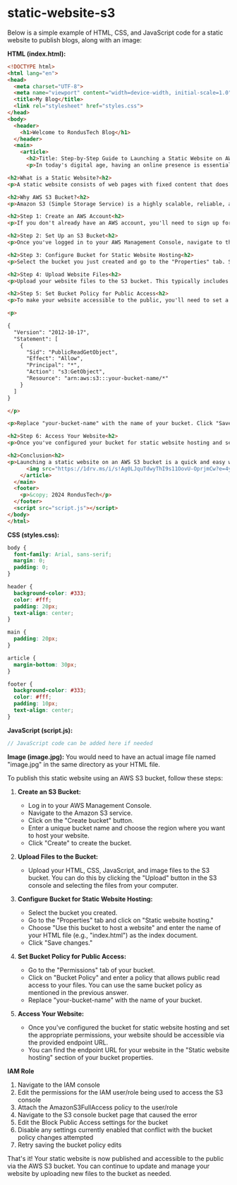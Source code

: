 # static-website-s3

Below is a simple example of HTML, CSS, and JavaScript code for a static website to publish blogs, along with an image:

**HTML (index.html):**
```html
<!DOCTYPE html>
<html lang="en">
<head>
  <meta charset="UTF-8">
  <meta name="viewport" content="width=device-width, initial-scale=1.0">
  <title>My Blog</title>
  <link rel="stylesheet" href="styles.css">
</head>
<body>
  <header>
    <h1>Welcome to RondusTech Blog</h1>
  </header>
  <main>
    <article>
      <h2>Title: Step-by-Step Guide to Launching a Static Website on AWS S3 Bucket</h2>
      <p>In today's digital age, having an online presence is essential for individuals and businesses alike. Whether you're showcasing your portfolio, promoting your business, or sharing your thoughts through a blog, launching a website is the first step towards reaching a global audience. In this blog post, we'll walk you through the process of launching a static website on an AWS S3 bucket, a simple and cost-effective solution for hosting static content.</p>

<h2>What is a Static Website?<h2>
<p>A static website consists of web pages with fixed content that does not change dynamically. These websites are typically built using HTML, CSS, and JavaScript and are suitable for content that doesn't require frequent updates or user interactions.</p>

<h2>Why AWS S3 Bucket?<h2>
<p>Amazon S3 (Simple Storage Service) is a highly scalable, reliable, and cost-effective cloud storage service provided by Amazon Web Services (AWS). It is commonly used for storing and serving static content, making it an ideal choice for hosting static websites. With S3, you can benefit from high availability, durability, and low latency, ensuring a seamless experience for your website visitors.</p>

<h2>Step 1: Create an AWS Account<h2>
<p>If you don't already have an AWS account, you'll need to sign up for one. Visit the AWS website and follow the instructions to create a new account. You may need to provide payment information, but AWS offers a free tier with certain usage limits, which should be sufficient for hosting a small static website.</p>

<h2>Step 2: Set Up an S3 Bucket<h2>
<p>Once you've logged in to your AWS Management Console, navigate to the Amazon S3 service. Click on the "Create bucket" button to create a new bucket. Choose a unique name for your bucket, select the region where you want to host your website, and leave the remaining settings as default. Click "Create" to create the bucket.</p>

<h2>Step 3: Configure Bucket for Static Website Hosting<h2>
<p>Select the bucket you just created and go to the "Properties" tab. Scroll down to the "Static website hosting" section and click on "Edit." Choose the option to "Use this bucket to host a website" and enter the name of your index document (e.g., index.html). You can also specify an optional error document if desired. Click "Save changes" to save your settings.</p>

<h2>Step 4: Upload Website Files<h2>
<p>Upload your website files to the S3 bucket. This typically includes HTML, CSS, JavaScript, and any other assets such as images or videos. You can upload files individually or use the AWS CLI or SDK for batch uploads.</p>

<h2>Step 5: Set Bucket Policy for Public Access<h2>
<p>To make your website accessible to the public, you'll need to set a bucket policy that allows read access to everyone. Go to the "Permissions" tab of your bucket, click on "Bucket Policy," and enter a policy similar to the following:</p>

<p>

{
  "Version": "2012-10-17",
  "Statement": [
    {
      "Sid": "PublicReadGetObject",
      "Effect": "Allow",
      "Principal": "*",
      "Action": "s3:GetObject",
      "Resource": "arn:aws:s3:::your-bucket-name/*"
    }
  ]
}

</p>

<p>Replace "your-bucket-name" with the name of your bucket. Click "Save" to apply the policy.</p>

<h2>Step 6: Access Your Website<h2>
<p>Once you've configured your bucket for static website hosting and set the appropriate permissions, your website should be accessible via the provided endpoint URL. You can find the endpoint URL in the "Static website hosting" section of your bucket properties. You can also set up a custom domain using Amazon Route 53 or a third-party domain registrar and point it to your S3 bucket endpoint for a more professional look.</p>

<h2>Conclusion<h2>
<p>Launching a static website on an AWS S3 bucket is a quick and easy way to get your website up and running with minimal effort and cost. By following the steps outlined in this guide, you can create a scalable and reliable website that is accessible to users around the world. Whether you're a developer, blogger, or small business owner, AWS S3 provides the tools you need to showcase your content and engage with your audience online. So why wait? Get started today and take your first step towards establishing your online presence!</p>
      <img src="https://1drv.ms/i/s!Ag0LJquTdwyThI9s11OovU-OprjmCw?e=4yiVzT" alt="Blog Post Image">
    </article>
  </main>
  <footer>
    <p>&copy; 2024 RondusTech</p>
  </footer>
  <script src="script.js"></script>
</body>
</html>
```

**CSS (styles.css):**
```css
body {
  font-family: Arial, sans-serif;
  margin: 0;
  padding: 0;
}

header {
  background-color: #333;
  color: #fff;
  padding: 20px;
  text-align: center;
}

main {
  padding: 20px;
}

article {
  margin-bottom: 30px;
}

footer {
  background-color: #333;
  color: #fff;
  padding: 10px;
  text-align: center;
}
```

**JavaScript (script.js):**
```javascript
// JavaScript code can be added here if needed
```

**Image (image.jpg):**
You would need to have an actual image file named "image.jpg" in the same directory as your HTML file.

To publish this static website using an AWS S3 bucket, follow these steps:

1. **Create an S3 Bucket:**
   - Log in to your AWS Management Console.
   - Navigate to the Amazon S3 service.
   - Click on the "Create bucket" button.
   - Enter a unique bucket name and choose the region where you want to host your website.
   - Click "Create" to create the bucket.

2. **Upload Files to the Bucket:**
   - Upload your HTML, CSS, JavaScript, and image files to the S3 bucket. You can do this by clicking the "Upload" button in the S3 console and selecting the files from your computer.

3. **Configure Bucket for Static Website Hosting:**
   - Select the bucket you created.
   - Go to the "Properties" tab and click on "Static website hosting."
   - Choose "Use this bucket to host a website" and enter the name of your HTML file (e.g., "index.html") as the index document.
   - Click "Save changes."

4. **Set Bucket Policy for Public Access:**
   - Go to the "Permissions" tab of your bucket.
   - Click on "Bucket Policy" and enter a policy that allows public read access to your files. You can use the same bucket policy as mentioned in the previous answer.
   - Replace "your-bucket-name" with the name of your bucket.

5. **Access Your Website:**
   - Once you've configured the bucket for static website hosting and set the appropriate permissions, your website should be accessible via the provided endpoint URL.
   - You can find the endpoint URL for your website in the "Static website hosting" section of your bucket properties.
  
  **IAM Role**
1. Navigate to the IAM console
2. Edit the permissions for the IAM user/role being used to access the S3 console
3. Attach the AmazonS3FullAccess policy to the user/role
4. Navigate to the S3 console bucket page that caused the error 
5. Edit the Block Public Access settings for the bucket
6. Disable any settings currently enabled that conflict with the bucket policy changes attempted
7. Retry saving the bucket policy edits

That's it! Your static website is now published and accessible to the public via the AWS S3 bucket. You can continue to update and manage your website by uploading new files to the bucket as needed.
